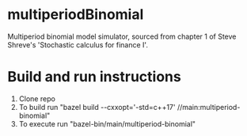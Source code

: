 # multiperiodBinomial
Multiperiod binomial model simulator, sourced from chapter 1 of Steve Shreve's 'Stochastic calculus for finance I'.

#  Build and run instructions
1) Clone repo
2) To build run "bazel build --cxxopt='-std=c++17' //main:multiperiod-binomial"
3) To execute run "bazel-bin/main/multiperiod-binomial"